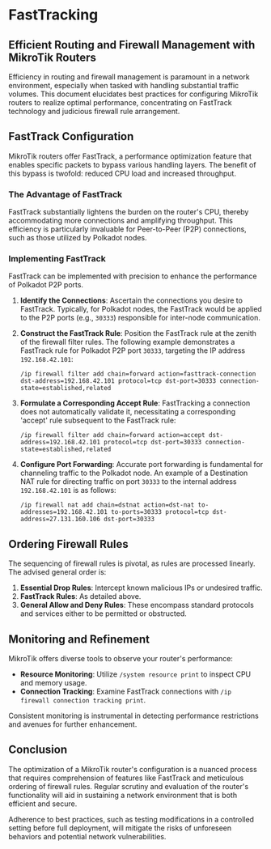 # FastTracking

## **Efficient Routing and Firewall Management with MikroTik Routers**

Efficiency in routing and firewall management is paramount in a network
environment, especially when tasked with handling substantial traffic volumes.
This document elucidates best practices for configuring MikroTik routers to
realize optimal performance, concentrating on FastTrack technology and
judicious firewall rule arrangement.

## **FastTrack Configuration**

MikroTik routers offer FastTrack, a performance optimization feature that
enables specific packets to bypass various handling layers. The benefit of this
bypass is twofold: reduced CPU load and increased throughput.

### **The Advantage of FastTrack**

FastTrack substantially lightens the burden on the router's CPU, thereby
accommodating more connections and amplifying throughput. This efficiency is
particularly invaluable for Peer-to-Peer (P2P) connections, such as those
utilized by Polkadot nodes.

### **Implementing FastTrack**

FastTrack can be implemented with precision to enhance the performance of
Polkadot P2P ports.

1. **Identify the Connections**: Ascertain the connections you desire to
   FastTrack. Typically, for Polkadot nodes, the FastTrack would be applied to
the P2P ports (e.g., `30333`) responsible for inter-node communication.

2. **Construct the FastTrack Rule**: Position the FastTrack rule at the zenith
   of the firewall filter rules. The following example demonstrates a FastTrack
rule for Polkadot P2P port `30333`, targeting the IP address `192.168.42.101`:

   ```shell
   /ip firewall filter add chain=forward action=fasttrack-connection dst-address=192.168.42.101 protocol=tcp dst-port=30333 connection-state=established,related
   ```

3. **Formulate a Corresponding Accept Rule**: FastTracking a connection does
   not automatically validate it, necessitating a corresponding 'accept' rule
subsequent to the FastTrack rule:

   ```shell
   /ip firewall filter add chain=forward action=accept dst-address=192.168.42.101 protocol=tcp dst-port=30333 connection-state=established,related
   ```

4. **Configure Port Forwarding**: Accurate port forwarding is fundamental for
   channeling traffic to the Polkadot node. An example of a Destination NAT
rule for directing traffic on port `30333` to the internal address
`192.168.42.101` is as follows:

   ```shell
   /ip firewall nat add chain=dstnat action=dst-nat to-addresses=192.168.42.101 to-ports=30333 protocol=tcp dst-address=27.131.160.106 dst-port=30333
   ```

## **Ordering Firewall Rules**

The sequencing of firewall rules is pivotal, as rules are processed linearly.
The advised general order is:

1. **Essential Drop Rules**: Intercept known malicious IPs or undesired
   traffic.
2. **FastTrack Rules**: As detailed above.
3. **General Allow and Deny Rules**: These encompass standard protocols and
   services either to be permitted or obstructed.

## **Monitoring and Refinement**

MikroTik offers diverse tools to observe your router's performance:

- **Resource Monitoring**: Utilize `/system resource print` to inspect CPU and
memory usage.
- **Connection Tracking**: Examine FastTrack connections with `/ip firewall
connection tracking print`.

Consistent monitoring is instrumental in detecting performance restrictions and
avenues for further enhancement.

## **Conclusion**

The optimization of a MikroTik router's configuration is a nuanced process that
requires comprehension of features like FastTrack and meticulous ordering of
firewall rules. Regular scrutiny and evaluation of the router's functionality
will aid in sustaining a network environment that is both efficient and secure.

Adherence to best practices, such as testing modifications in a controlled
setting before full deployment, will mitigate the risks of unforeseen behaviors
and potential network vulnerabilities.
